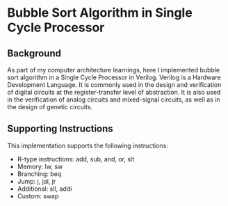# Bubble Sort Algorithm in Single Cycle Processor #

## Background 
As part of my computer architecture learnings, here I implemented bubble sort algorithm in a Single Cycle Processor in Verilog. Verilog is a Hardware Development Language. It is commonly used in the design and verification of digital circuits at the register-transfer level of abstraction. It is also used in the verification of analog circuits and mixed-signal circuits, as well as in the design of genetic circuits. 

## Supporting Instructions
This implementation supports the following instructions:
- R-type instructions: add, sub, and, or, slt
- Memory: lw, sw
- Branching: beq
- Jump: j, jal, jr
- Additional: sll, addi
- Custom: swap
